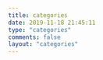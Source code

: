 ```yaml
---
title: categories
date: 2019-11-18 21:45:11
type: "categories"
comments: false
layout: "categories"
---
```

